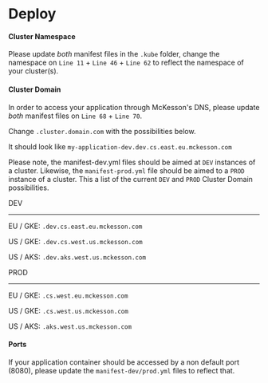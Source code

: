 # Deploy

#### Cluster Namespace

Please update _both_ manifest files in the `.kube` folder, change the namespace on `Line 11` + `Line 46` + `Line 62` to reflect the namespace of your cluster(s).

#### Cluster Domain

In order to access your application through McKesson's DNS, please update _both_ manifest files on `Line 68` + `Line 70`.

Change `.cluster.domain.com` with the possibilities below.

It should look like `my-application-dev.dev.cs.east.eu.mckesson.com`

Please note, the manifest-dev.yml files should be aimed at `DEV` instances of a cluster. Likewise, the `manifest-prod.yml` file should be aimed to a `PROD` instance of a cluster. This a list of the current `DEV` and `PROD` Cluster Domain possibilities.

DEV

---

EU / GKE:
`.dev.cs.east.eu.mckesson.com`

US / GKE:
`.dev.cs.west.us.mckesson.com`

US / AKS:
`.dev.aks.west.us.mckesson.com`

PROD

---

EU / GKE:
`.cs.west.eu.mckesson.com`

US / GKE:
`.cs.west.us.mckesson.com`

US / AKS:
`.aks.west.us.mckesson.com`

#### Ports

If your application container should be accessed by a non default port (8080), please update the `manifest-dev/prod.yml` files to reflect that.
